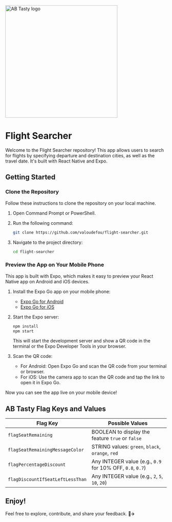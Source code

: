 <img src="https://content.partnerpage.io/eyJidWNrZXQiOiJwYXJ0bmVycGFnZS5wcm9kIiwia2V5IjoibWVkaWEvY29udGFjdF9pbWFnZXMvMDUwNGZlYTYtOWIxNy00N2IyLTg1YjUtNmY5YTZjZWU5OTJiLzI1NjhmYjk4LTQwM2ItNGI2OC05NmJiLTE5YTg1MzU3ZjRlMS5wbmciLCJlZGl0cyI6eyJ0b0Zvcm1hdCI6IndlYnAiLCJyZXNpemUiOnsid2lkdGgiOjEyMDAsImhlaWdodCI6NjI3LCJmaXQiOiJjb250YWluIiwiYmFja2dyb3VuZCI6eyJyIjoyNTUsImciOjI1NSwiYiI6MjU1LCJhbHBoYSI6MH19fX0=" alt="AB Tasty logo" width="350"/>

# Flight Searcher

Welcome to the Flight Searcher repository! This app allows users to search for flights by specifying departure and destination cities, as well as the travel date. It's built with React Native and Expo.

## Getting Started

### Clone the Repository
Follow these instructions to clone the repository on your local machine.

1. Open Command Prompt or PowerShell.
2. Run the following command:

   ```bash
   git clone https://github.com/valoudefou/flight-searcher.git
   ```
3. Navigate to the project directory:

   ```bash
   cd flight-searcher
   ```

### Preview the App on Your Mobile Phone
This app is built with Expo, which makes it easy to preview your React Native app on Android and iOS devices.

1. Install the Expo Go app on your mobile phone:
   - [Expo Go for Android](https://play.google.com/store/apps/details?id=host.exp.exponent)
   - [Expo Go for iOS](https://apps.apple.com/us/app/expo-go/id982107779)

2. Start the Expo server:
   ```bash
   npm install
   npm start
   ```
   This will start the development server and show a QR code in the terminal or the Expo Developer Tools in your browser.

3. Scan the QR code:
   - For Android: Open Expo Go and scan the QR code from your terminal or browser.
   - For iOS: Use the camera app to scan the QR code and tap the link to open it in Expo Go.

Now you can see the app live on your mobile device!

## AB Tasty Flag Keys and Values

| Flag Key                     | Possible Values                                   |
|------------------------------|---------------------------------------------------|
| `flagSeatRemaining`          | BOOLEAN to display the feature `true` or `false`         |
| `flagSeatRemainingMessageColor` | STRING values: `green`, `black`, `orange`, `red` |
| `flagPercentageDiscount`     | Any INTEGER value (e.g., `0.9` for 10% OFF, `0.8`, `0.7`)          |
| `flagDiscountIfSeatLeftLessThan`     | Any INTEGER value (e.g., `2`, `5`, `10`, `20`)          |

## Enjoy!

Feel free to explore, contribute, and share your feedback. 🚀✈️
